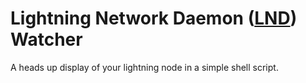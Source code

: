 # Lightning Network Daemon ([LND](https://github.com/lightningnetwork/lnd "lnd github")) Watcher 
A heads up display of your lightning node in a simple shell script. 
 
